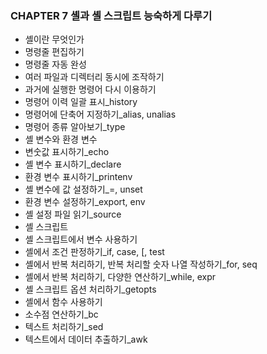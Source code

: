 ### CHAPTER 7 셸과 셸 스크립트 능숙하게 다루기

- 셸이란 무엇인가
- 명령줄 편집하기
- 명령줄 자동 완성
- 여러 파일과 디렉터리 동시에 조작하기
- 과거에 실행한 명령어 다시 이용하기
- 명령어 이력 일괄 표시_history
- 명령어에 단축어 지정하기_alias, unalias
- 명령어 종류 알아보기_type
- 셸 변수와 환경 변수
- 변숫값 표시하기_echo
- 셸 변수 표시하기_declare
- 환경 변수 표시하기_printenv
- 셸 변수에 값 설정하기_=, unset
- 환경 변수 설정하기_export, env
- 셸 설정 파일 읽기_source
- 셸 스크립트
- 셸 스크립트에서 변수 사용하기
- 셸에서 조건 판정하기_if, case, [, test
- 셸에서 반복 처리하기, 반복 처리할 숫자 나열 작성하기_for, seq
- 셸에서 반복 처리하기, 다양한 연산하기_while, expr
- 셸 스크립트 옵션 처리하기_getopts
- 셸에서 함수 사용하기
- 소수점 연산하기_bc
- 텍스트 처리하기_sed
- 텍스트에서 데이터 추출하기_awk
